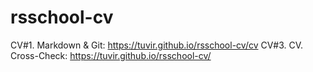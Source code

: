 # rsschool-cv

CV#1. Markdown & Git: https://tuvir.github.io/rsschool-cv/cv
CV#3. CV. Cross-Check: https://tuvir.github.io/rsschool-cv/
